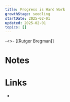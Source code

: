 ```yaml
---
title: Progress is Hard Work
growthStage: seedling
startDate: 2025-02-01
updated: 2025-02-01
topics: []
---
```

-<>- [[Rutger Bregman]]

# Notes


# Links
- 
